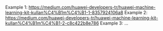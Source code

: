 Example 1: https://medium.com/huawei-developers-tr/huawei-machine-learning-kit-kullan%C4%B1m%C4%B1-1-8357924106a8
Example 2: https://medium.com/huawei-developers-tr/huawei-machine-learning-kit-kullan%C4%B1m%C4%B1-2-c8c422b8e786
Example 3: ...
